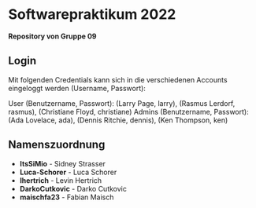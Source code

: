 # Softwarepraktikum 2022
**Repository von Gruppe 09**

## Login

Mit folgenden Credentials kann sich in die verschiedenen Accounts eingeloggt werden (Username, Passwort):

User (Benutzername, Passwort): (Larry Page, larry), (Rasmus Lerdorf, rasmus), (Christiane Floyd, christiane)
Admins (Benutzername, Passwort): (Ada Lovelace, ada), (Dennis Ritchie, dennis), (Ken Thompson, ken)

## Namenszuordnung

 - **ItsSiMio** - Sidney Strasser
 - **Luca-Schorer** - Luca Schorer
 - **lhertrich** - Levin Hertrich
 - **DarkoCutkovic** - Darko Cutkovic
 - **maischfa23** - Fabian Maisch
